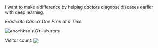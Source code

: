  I want to make a difference by helping doctors diagnose diseases earlier with deep learning.

_Eradicate Cancer One Pixel at a Time_

![enochkan's GitHub stats](https://github-readme-stats.vercel.app/api?username=enochkan&count_private=true&include_all_commits=true&show_icons=true&bg_color=0D1117&text_color=8B949E&title_color=56A1F7&icon_color=56A1F7&custom_title=Profile%20Stats:)

<p align="left"> 
  Visitor count: <img align="center" src="https://profile-counter.glitch.me/enochkan/count.svg" />
</p>

